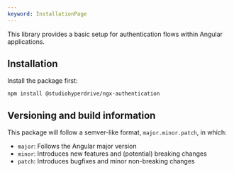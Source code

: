 ```yaml
---
keyword: InstallationPage
---
```


This library provides a basic setup for authentication flows within Angular applications.

## Installation

Install the package first:

```shell
npm install @studiohyperdrive/ngx-authentication
```

## Versioning and build information

This package will follow a semver-like format, `major.minor.patch`, in which:

- `major`: Follows the Angular major version
- `minor`: Introduces new features and (potential) breaking changes
- `patch`: Introduces bugfixes and minor non-breaking changes
